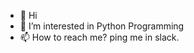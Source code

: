 - 👋 Hi
- 👀 I’m interested in Python Programming
- 📫 How to reach me? ping me in slack. 

<!---
govardhanrao-su/govardhanrao-su is a ✨ special ✨ repository because its `README.md` (this file) appears on your GitHub profile.
You can click the Preview link to take a look at your changes.
--->
